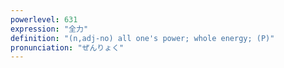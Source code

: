 ```yaml
---
powerlevel: 631
expression: "全力"
definition: "(n,adj-no) all one's power; whole energy; (P)"
pronunciation: "ぜんりょく"
---
```

